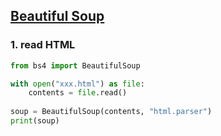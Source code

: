 ## [Beautiful Soup](https://www.crummy.com/software/BeautifulSoup/bs4/doc/)

### 1. read HTML

```python
from bs4 import BeautifulSoup

with open("xxx.html") as file:
    contents = file.read()
    
soup = BeautifulSoup(contents, "html.parser")
print(soup)
```
